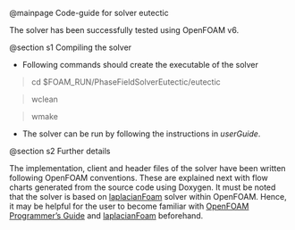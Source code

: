@mainpage Code-guide for solver eutectic

The solver has been successfully tested using OpenFOAM v6.

@section s1 Compiling the solver

* Following commands should create the executable of the solver
> cd $FOAM_RUN/PhaseFieldSolverEutectic/eutectic

> wclean

> wmake

* The solver can be run by following the instructions in *userGuide*.

@section s2 Further details

The implementation, client and header files of the solver have been written following OpenFOAM conventions. These are explained next with flow charts generated from the source code using Doxygen. It must be noted that the solver is based on [laplacianFoam](https://www.openfoam.com/documentation/guides/latest/doc/guide-applications-solvers-basic-laplacianFoam.html "laplacianFoam") solver within OpenFOAM. Hence, it may be helpful for the user to become familiar with [OpenFOAM Programmer’s Guide](http://foam.sourceforge.net/docs/Guides-a4/ProgrammersGuide.pdf "OpenFOAM Programmer’s Guide") and [laplacianFoam](https://www.openfoam.com/documentation/guides/latest/doc/guide-applications-solvers-basic-laplacianFoam.html "laplacianFoam") beforehand.
